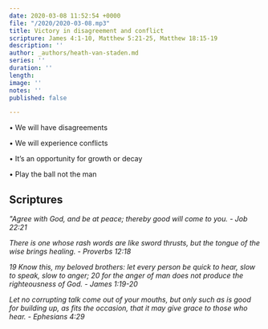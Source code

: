 ```yaml
---
date: 2020-03-08 11:52:54 +0000
file: "/2020/2020-03-08.mp3"
title: Victory in disagreement and conflict
scripture: James 4:1-10, Matthew 5:21-25, Matthew 18:15-19
description: ''
author: _authors/heath-van-staden.md
series: ''
duration: ''
length: 
image: ''
notes: ''
published: false

---
```

• We will have disagreements

• We will experience conflicts

• It’s an opportunity for growth or decay

• Play the ball not the man

## Scriptures

_"Agree with God, and be at peace; thereby good will come to you. - Job 22:21_

_There is one whose rash words are like sword thrusts, but the tongue of the wise brings healing. - Proverbs 12:18_

_19 Know this, my beloved brothers: let every person be quick to hear, slow to speak, slow to anger; 20 for the anger of man does not produce the righteousness of God. - James 1:19-20_

_Let no corrupting talk come out of your mouths, but only such as is good for building up, as fits the occasion, that it may give grace to those who hear. - Ephesians 4:29_